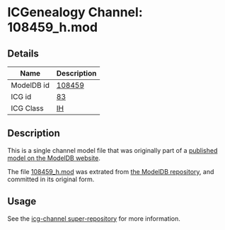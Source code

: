 # ICGenealogy Channel: 108459\_h.mod

## Details

Name | Description
---- | -----------
ModelDB id | [108459](http://senselab.med.yale.edu/ModelDB/ShowModel.cshtml?model=108459)
ICG id | [83](http://icg.neurotheory.ox.ac.uk/channels/4/83)
ICG Class | [IH](http://icg.neurotheory.ox.ac.uk/channels/4)

## Description

This is a single channel model file that was originally part of a [published model on the ModelDB website](http://senselab.med.yale.edu/mModelDB/ShowModel.cshtml?model=108459).

The file [108459\_h.mod](108459_h.mod) was extrated from [the ModelDB repository](http://senselab.med.yale.edu/ModelDB/ShowModel.cshtml?model=108459), and committed in its original form.

## Usage

See the [icg-channel super-repository](https://github.com/icgenealogy/icg-channels) for more information.